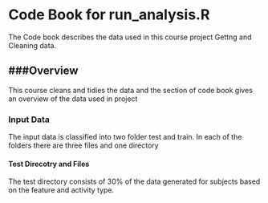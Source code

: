# Code Book for run_analysis.R

The Code book describes the data used in this course project Gettng and Cleaning data.

###Overview
--------------

This course cleans and tidies the data and the section of code book gives an overview of the data used in project

### Input Data 

The input data is classified into two folder test and train. In each of the folders there are three files and one directory 

#### Test Direcotry and Files 

The test directory consists of 30% of the data generated for subjects based on the feature and activity type. 




